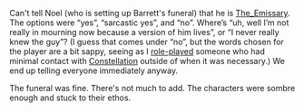Can't tell Noel (who is setting up Barrett's funeral) that he is [The_Emissary](The_Emissary.md). The options were “yes”, “sarcastic yes”, and “no”. Where’s “uh, well I’m not really in mourning now because a version of him lives”, or “I never really knew the guy”? (I guess that comes under “no”, but the words chosen for the player are a bit sappy, seeing as I [role-played](Role-Playing.md) someone who had minimal contact with [Constellation](Constellation.md) outside of when it was necessary.)
	We end up telling everyone immediately anyway. 

The funeral was fine. There's not much to add. The characters were sombre enough and stuck to their ethos.

